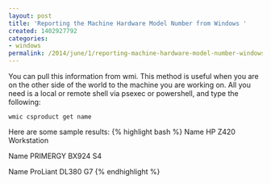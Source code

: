 ```yaml
---
layout: post
title: 'Reporting the Machine Hardware Model Number from Windows '
created: 1402927792
categories:
- windows
permalink: /2014/june/1/reporting-machine-hardware-model-number-windows/
---
```

You can pull this information from wmi. This method is useful when you are on the other side of the world to the machine you are working on. All you need is a local or remote shell via psexec or powershell, and type the following:

`wmic csproduct get name`

Here are some sample results:
{% highlight bash %}
Name
HP Z420 Workstation

Name
PRIMERGY BX924 S4

Name
ProLiant DL380 G7
{% endhighlight %}

